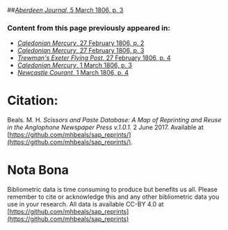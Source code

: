 ##[*Aberdeen Journal*, 5 March 1806, p. 3](https://mhbeals.github.io/sap_html/Aberdeen-Journal/Aberdeen-Journal-5-March-1806-p-3)

### Content from this page previously appeared in:
+ [*Caledonian Mercury*, 27 February 1806, p. 2](https://mhbeals.github.io/sap_html/Caledonian-Mercury/Caledonian-Mercury-27-February-1806-p-2)
+ [*Caledonian Mercury*, 27 February 1806, p. 3](https://mhbeals.github.io/sap_html/Caledonian-Mercury/Caledonian-Mercury-27-February-1806-p-3)
+ [*Trewman's Exeter Flying Post*, 27 February 1806, p. 4](https://mhbeals.github.io/sap_html/Trewman's-Exeter-Flying-Post/Trewman's-Exeter-Flying-Post-27-February-1806-p-4)
+ [*Caledonian Mercury*, 1 March 1806, p. 3](https://mhbeals.github.io/sap_html/Caledonian-Mercury/Caledonian-Mercury-1-March-1806-p-3)
+ [*Newcastle Courant*, 1 March 1806, p. 4](https://mhbeals.github.io/sap_html/Newcastle-Courant/Newcastle-Courant-1-March-1806-p-4)
                    
# Citation: 

Beals. M. H. *Scissors and Paste Database: A Map of Reprinting and Reuse in the Anglophone Newspaper Press v.1.0.1.* 2 June 2017. Available at [https://github.com/mhbeals/sap_reprints/](https://github.com/mhbeals/sap_reprints/). 
                    
# Nota Bona

Bibliometric data is time consuming to produce but benefits us all. Please remember to cite or acknowledge this and any other bibliometric data you use in your research. All data is available CC-BY 4.0 at [https://github.com/mhbeals/sap_reprints](https://github.com/mhbeals/sap_reprints)